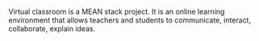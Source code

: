 Virtual classroom is a MEAN stack project. It is an online learning environment that allows teachers and students to communicate, interact, collaborate, explain ideas.
